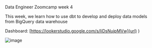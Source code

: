 Data Engineer Zoomcamp week 4

This week, we learn how to use dbt to develop and deploy data models from BigQuery data warehouse

Dashboard: [https://lookerstudio.google.com/s/liDsNujpMVw](url)
)

![image](https://github.com/NgocHueLy/DE-zoom-camp/assets/45974044/916c692f-fd3f-4444-b828-37425222d6c8)

